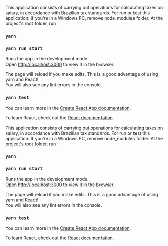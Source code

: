 This application consists of carrying out operations for calculating taxes on salary, in accordance with Brazilian tax standards.
For run or test this application:
If you're in a Windows PC, remove node_modules folder. At the project's root folder, run
### `yarn`
### `yarn run start`

Runs the app in the development mode.<br />
Open [http://localhost:3000](http://localhost:3000) to view it in the browser.

The page will reload if you make edits. This is a good advantage of using yarn and React!<br />
You will also see any lint errors in the console.

### `yarn test`

You can learn more in the [Create React App documentation](https://facebook.github.io/create-react-app/docs/getting-started).

To learn React, check out the [React documentation](https://reactjs.org/).

This application consists of carrying out operations for calculating taxes on salary, in accordance with Brazilian tax standards.
For run or test this application:
If you're in a Windows PC, remove node_modules folder. At the project's root folder, run
### `yarn`
### `yarn run start`
 
Runs the app in the development mode.<br />
Open [http://localhost:3000](http://localhost:3000) to view it in the browser.

The page will reload if you make edits. This is a good advantage of using yarn and React!<br />
You will also see any lint errors in the console.

### `yarn test`

You can learn more in the [Create React App documentation](https://facebook.github.io/create-react-app/docs/getting-started).

To learn React, check out the [React documentation](https://reactjs.org/).

